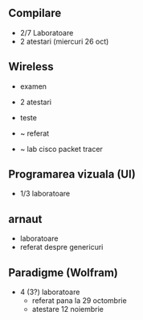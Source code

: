 ## Compilare
- 2/7 Laboratoare
- 2 atestari (miercuri 26 oct)

## Wireless
- examen

- 2 atestari
- teste
- ~ referat
- ~ lab cisco packet tracer

## Programarea vizuala (UI)
- 1/3 laboratoare

## arnaut
- laboratoare
- referat despre genericuri

## Paradigme (Wolfram)
- 4 (3?) laboratoare
    - referat pana la 29 octombrie
    - atestare 12 noiembrie